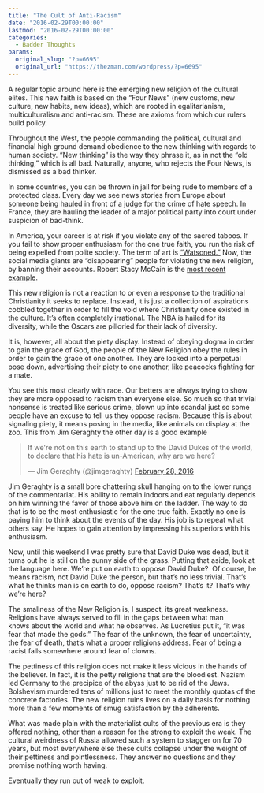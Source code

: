 ```yaml
---
title: "The Cult of Anti-Racism"
date: "2016-02-29T00:00:00"
lastmod: "2016-02-29T00:00:00"
categories:
  - Badder Thoughts
params:
  original_slug: "?p=6695"
  original_url: "https://thezman.com/wordpress/?p=6695"
---
```


A regular topic around here is the emerging new religion of the cultural
elites. This new faith is based on the “Four News” (new customs, new
culture, new habits, new ideas), which are rooted in egalitarianism,
multiculturalism and anti-racism. These are axioms from which our rulers
build policy.

Throughout the West, the people commanding the political, cultural and
financial high ground demand obedience to the new thinking with regards
to human society. “New thinking” is the way they phrase it, as in not
the “old thinking,” which is all bad. Naturally, anyone, who rejects the
Four News, is dismissed as a bad thinker.

In some countries, you can be thrown in jail for being rude to members
of a protected class. Every day we see news stories from Europe about
someone being hauled in front of a judge for the crime of hate speech.
In France, they are hauling the leader of a major political party into
court under suspicion of bad-think.

In America, your career is at risk if you violate any of the sacred
taboos. If you fail to show proper enthusiasm for the one true faith,
you run the risk of being expelled from polite society. The term of art
is
[“Watsoned.”](http://www.independent.co.uk/news/science/fury-at-dna-pioneers-theory-africans-are-less-intelligent-than-westerners-394898.html) Now,
the social media giants are “disappearing” people for violating the new
religion, by banning their accounts. Robert Stacy McCain is the [most
recent example](http://thezman.com/wordpress/?p=6646).

This new religion is not a reaction to or even a response to the
traditional Christianity it seeks to replace. Instead, it is just a
collection of aspirations cobbled together in order to fill the void
where Christianity once existed in the culture. It’s often completely
irrational. The NBA is hailed for its diversity, while the Oscars are
pilloried for their lack of diversity.

It is, however, all about the piety display. Instead of obeying dogma in
order to gain the grace of God, the people of the New Religion obey the
rules in order to gain the grace of one another. They are locked into a
perpetual pose down, advertising their piety to one another, like
peacocks fighting for a mate.

You see this most clearly with race. Our betters are always trying to
show they are more opposed to racism than everyone else. So much so that
trivial nonsense is treated like serious crime, blown up into scandal
just so some people have an excuse to tell us they oppose racism.
Because this is about signaling piety, it means posing in the media,
like animals on display at the zoo. This from Jim Geraghty the other day
is a good example

> If we're not on this earth to stand up to the David Dukes of the
> world, to declare that his hate is un-American, why are we here?
>
> — Jim Geraghty (@jimgeraghty) [February 28,
> 2016](https://twitter.com/jimgeraghty/status/704057092630417408?ref_src=twsrc%5Etfw)

Jim Geraghty is a small bore chattering skull hanging on to the lower
rungs of the commentariat. His ability to remain indoors and eat
regularly depends on him winning the favor of those above him on the
ladder. The way to do that is to be the most enthusiastic for the one
true faith. Exactly no one is paying him to think about the events of
the day. His job is to repeat what others say. He hopes to gain
attention by impressing his superiors with his enthusiasm.

Now, until this weekend I was pretty sure that David Duke was dead, but
it turns out he is still on the sunny side of the grass. Putting that
aside, look at the language here. We’re put on earth to oppose David
Duke?  Of course, he means racism, not David Duke the person, but that’s
no less trivial. That’s what he thinks man is on earth to do, oppose
racism? That’s it? That’s why we’re here?

The smallness of the New Religion is, I suspect, its great weakness.
Religions have always served to fill in the gaps between what man
knows about the world and what he observes. As Lucretius put it, “it was
fear that made the gods.” The fear of the unknown, the fear of
uncertainty, the fear of death, that’s what a proper religions address.
Fear of being a racist falls somewhere around fear of clowns.

The pettiness of this religion does not make it less vicious in the
hands of the believer. In fact, it is the petty religions that are the
bloodiest. Nazism led Germany to the precipice of the abyss just to be
rid of the Jews. Bolshevism murdered tens of millions just to meet the
monthly quotas of the concrete factories. The new religion ruins lives
on a daily basis for nothing more than a few moments of smug
satisfaction by the adherents.

What was made plain with the materialist cults of the previous era is
they offered nothing, other than a reason for the strong to exploit the
weak. The cultural weirdness of Russia allowed such a system to stagger
on for 70 years, but most everywhere else these cults collapse under the
weight of their pettiness and pointlessness. They answer no questions
and they promise nothing worth having.

Eventually they run out of weak to exploit.
